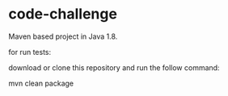 # code-challenge

Maven based project in Java 1.8.

for run tests:
 
download or clone this repository and run the follow command:

mvn clean package
